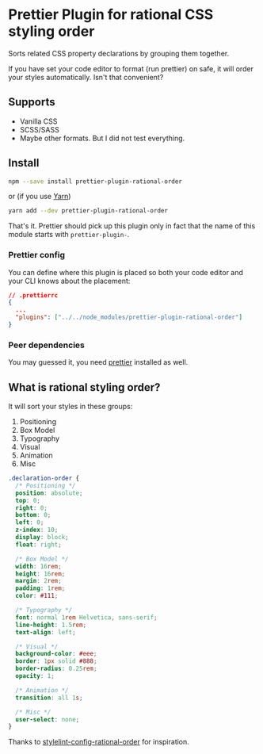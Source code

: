 # Prettier Plugin for rational CSS styling order

Sorts related CSS property declarations by grouping them together.

If you have set your code editor to format (run prettier) on safe, it will order your styles automatically. Isn't that convenient?

## Supports

- Vanilla CSS
- SCSS/SASS
- Maybe other formats. But I did not test everything.

## Install

```sh
npm --save install prettier-plugin-rational-order
```

or (if you use [Yarn](https://yarnpkg.com/))

```sh
yarn add --dev prettier-plugin-rational-order
```

That's it. Prettier should pick up this plugin only in fact that the name of this module starts with `prettier-plugin-`.

### Prettier config

You can define where this plugin is placed so both your code editor and your CLI knows about the placement:

```json
// .prettierrc
{
  ...
  "plugins": ["../../node_modules/prettier-plugin-rational-order"]
}
```

### Peer dependencies

You may guessed it, you need [prettier](https://prettier.io) installed as well.

## What is rational styling order?

It will sort your styles in these groups:

1.  Positioning
2.  Box Model
3.  Typography
4.  Visual
5.  Animation
6.  Misc

```css
.declaration-order {
  /* Positioning */
  position: absolute;
  top: 0;
  right: 0;
  bottom: 0;
  left: 0;
  z-index: 10;
  display: block;
  float: right;

  /* Box Model */
  width: 16rem;
  height: 16rem;
  margin: 2rem;
  padding: 1rem;
  color: #111;

  /* Typography */
  font: normal 1rem Helvetica, sans-serif;
  line-height: 1.5rem;
  text-align: left;

  /* Visual */
  background-color: #eee;
  border: 1px solid #888;
  border-radius: 0.25rem;
  opacity: 1;

  /* Animation */
  transition: all 1s;

  /* Misc */
  user-select: none;
}
```

Thanks to [stylelint-config-rational-order](https://github.com/constverum/stylelint-config-rational-order) for inspiration.
